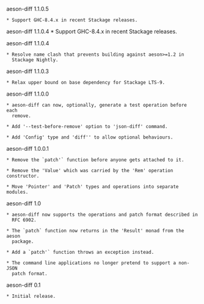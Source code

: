 aeson-diff 1.1.0.5

    * Support GHC-8.4.x in recent Stackage releases.

aeson-diff 1.1.0.4
    * Support GHC-8.4.x in recent Stackage releases.

aeson-diff 1.1.0.4

    * Resolve name clash that prevents building against aeson>=1.2 in
      Stackage Nightly.

aeson-diff 1.1.0.3

    * Relax upper bound on base dependency for Stackage LTS-9.

aeson-diff 1.1.0.0

    * aeson-diff can now, optionally, generate a test operation before each
      remove.

    * Add '--test-before-remove' option to 'json-diff' command.

    * Add 'Config' type and 'diff'' to allow optional behaviours.

aeson-diff 1.0.0.1

    * Remove the `patch'` function before anyone gets attached to it.

    * Remove the 'Value' which was carried by the 'Rem' operation constructor.

    * Move 'Pointer' and 'Patch' types and operations into separate modules.

aeson-diff 1.0

    * aeson-diff now supports the operations and patch format described in
      RFC 6902.

    * The `patch` function now returns in the 'Result' monad from the aeson
      package.

    * Add a `patch'` function throws an exception instead.

    * The command line applications no longer pretend to support a non-JSON
      patch format.

aeson-diff 0.1

    * Initial release.
